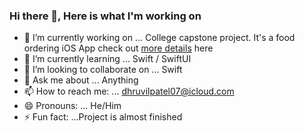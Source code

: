 ### Hi there 👋, Here is what I'm working on

<!--
**dhruvilpatel07/dhruvilpatel07** is a ✨ _special_ ✨ repository because its `README.md` (this file) appears on your GitHub profile.

Here are some ideas to get you started:
-->
- 🔭 I’m currently working on ... College capstone project. It's a food ordering iOS App check out [more details](https://github.com/dhruvilpatel07/GuruLukshmi_Kiosk) here 
- 🌱 I’m currently learning ... Swift / SwiftUI
- 👯 I’m looking to collaborate on ... Swift
- 💬 Ask me about ... Anything
- 📫 How to reach me: ... dhruvilpatel07@icloud.com
- 😄 Pronouns: ... He/Him
- ⚡ Fun fact: ...Project is almost finished 
<!--
- 🤔 I’m looking for help with ... 
-->

